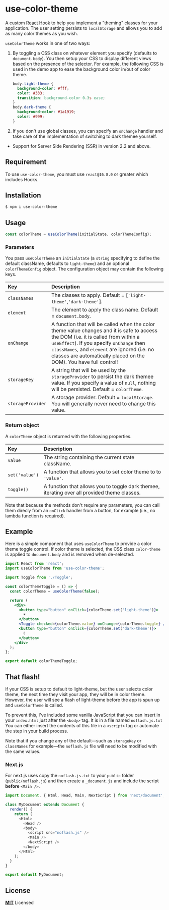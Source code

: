 # use-color-theme

A custom [React Hook](https://reactjs.org/docs/hooks-overview.html) to help you implement a "theming" classes for your application.
The user setting persists to `localStorage` and allows you to add as many color themes as you wish.

`useColorTheme` works in one of two ways:

1.  By toggling a CSS class on whatever element you specify (defaults to `document.body`).
    You then setup your CSS to display different views based on the presence of the selector. For example, the following CSS is used in the demo app to ease the background color in/out of color theme.

    ```css
    body.light-theme {
      background-color: #fff;
      color: #333;
      transition: background-color 0.3s ease;
    }
    body.dark-theme {
      background-color: #1a1919;
      color: #999;
    }
    ```

2.  If you don't use global classes, you can specify an `onChange` handler and take care of the implementation of switching to dark themee yourself.

- Support for Server Side Rendering (SSR) in version 2.2 and above.

## Requirement

To use `use-color-theme`, you must use `react@16.8.0` or greater which includes Hooks.

## Installation

```sh
$ npm i use-color-theme
```

## Usage

```js
const colorTheme = useColorTheme(initialState, colorThemeConfig);
```

### Parameters

You pass `useColorTheme` an `initialState` (a `string` specifying to define the default className, defaults to `light-theme`) and an optional `colorThemeConfig` object. The configuration object may contain the following keys.

| Key               | Description                                                                                                                                                                                                                                                                                                               |
| :---------------- | :------------------------------------------------------------------------------------------------------------------------------------------------------------------------------------------------------------------------------------------------------------------------------------------------------------------------ |
| `classNames`      | The classes to apply. Default = [`'light-theme'`,`'dark-theme'`].                                                                                                                                                                                                                                                                             |
| `element`         | The element to apply the class name. Default = `document.body`.                                                                                                                                                                                                                                                           |
| `onChange`        | A function that will be called when the color theme value changes and it is safe to access the DOM (i.e. it is called from within a `useEffect`). If you specify `onChange` then `classNames`, and `element` are ignored (i.e. no classes are automatically placed on the DOM). You have full control! |
| `storageKey`      | A string that will be used by the `storageProvider` to persist the dark themee value. If you specify a value of `null`, nothing will be persisted. Default = `colorTheme`.                                                                                                                                                                                                                   |
| `storageProvider` | A storage provider. Default = `localStorage`. You will generally never need to change this value.                                                                                                                                                                                                                       |

### Return object

A `colorTheme` object is returned with the following properties.

| Key         | Description                                             |
| :---------- | :------------------------------------------------------ |
| `value`     | The string containing the current state className.    |
| `set('value')`  | A function that allows you to set color theme to to `'value'`.  |
| `toggle()`  | A function that allows you to toggle dark themee, iterating over all provided theme classes.         |

Note that because the methods don't require any parameters, you can call them
direcly from an `onClick` handler from a button, for example
(i.e., no lambda function is required).

## Example

Here is a simple component that uses `useColorTheme` to provide a color theme toggle control.
If color theme is selected, the CSS class `color-theme` is applied to `document.body` and is removed
when de-selected.

```jsx
import React from 'react';
import useColorTheme from 'use-color-theme';

import Toggle from './Toggle';

const colorThemeToggle = () => {
  const colorTheme = useColorTheme(false);

  return (
    <div>
      <button type="button" onClick={colorTheme.set('light-theme')}>
        ☀
      </button>
      <Toggle checked={colorTheme.value} onChange={colorTheme.toggle} />
      <button type="button" onClick={colorTheme.set('dark-theme')}>
        ☾
      </button>
    </div>
  );
};

export default colorThemeToggle;
```

## That flash!

If your CSS is setup to default to light-theme, but the user selects color theme,
the next time they visit your app, they will be in color theme.
However, the user will see a flash of light-theme before the app is spun up
and `useColorTheme` is called.

To prevent this, I've included some vanilla JavaScript that you can insert in your
`index.html` just after the `<body>` tag. It is in a file named `noflash.js.txt`
You can either insert the contents of this file in a `<script>` tag or automate the
step in your build process.

Note that if you change any of the default—such as `storageKey` or `classNames` for example—the `noflash.js` file will need to be modified with the same values.


### Next.js

For next.js uses copy the `noflash.js.txt` to your `public` folder (`public/noflash.js`) and then create a `_document.js` and include the script **before** `<Main />`.

```js
import Document, { Html, Head, Main, NextScript } from 'next/document';

class MyDocument extends Document {
  render() {
    return (
      <Html>
        <Head />
        <body>
          <script src="noflash.js" />
          <Main />
          <NextScript />
        </body>
      </Html>
    );
  }
}

export default MyDocument;
```

## License

**[MIT](LICENSE)** Licensed
